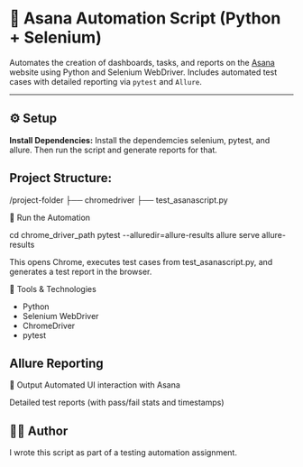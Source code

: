 # 🧪 Asana Automation Script (Python + Selenium)

Automates the creation of dashboards, tasks, and reports on the [Asana](https://asana.com) website using Python and Selenium WebDriver. Includes automated test cases with detailed reporting via `pytest` and `Allure`.

---

## ⚙️ Setup

 **Install Dependencies:**
Install the dependemcies selenium, pytest, and allure. Then run the script and generate reports for that.
## Project Structure:

/project-folder
├── chromedriver
├── test_asanascript.py

🚀 Run the Automation

cd chrome_driver_path
pytest --alluredir=allure-results
allure serve allure-results

This opens Chrome, executes test cases from test_asanascript.py, and generates a test report in the browser.

🧰 Tools & Technologies
- Python
- Selenium WebDriver
- ChromeDriver
- pytest

## Allure Reporting

📄 Output
Automated UI interaction with Asana

Detailed test reports (with pass/fail stats and timestamps)

## 👩‍💻 Author
I wrote this script as part of a testing automation assignment.
